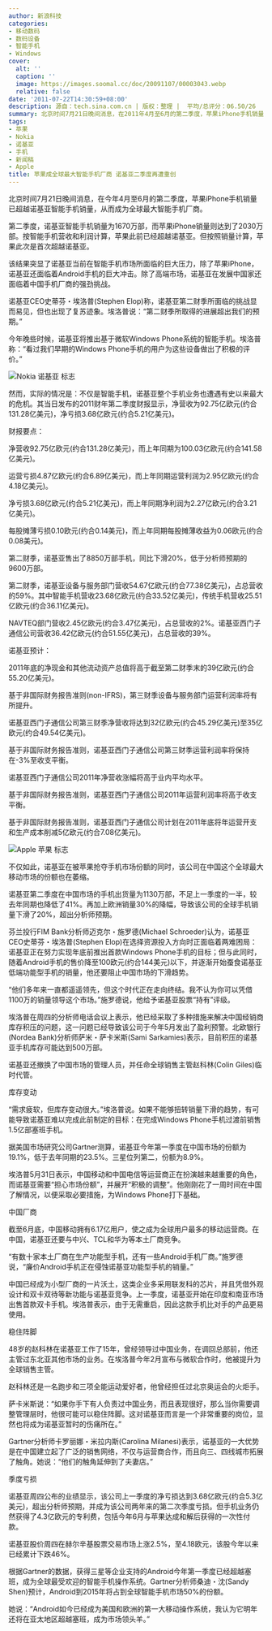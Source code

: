 ```yaml
---
author: 新浪科技
categories:
- 移动数码
- 数码设备
- 智能手机
- Windows
cover:
  alt: ''
  caption: ''
  image: https://images.soomal.cc/doc/20091107/00003043.webp
  relative: false
date: '2011-07-22T14:30:59+08:00'
description: 源自：tech.sina.com.cn | 版权：整理 |  平均/总评分：06.50/26
summary: 北京时间7月21日晚间消息，在2011年4月至6月的第二季度，苹果iPhone手机销量已超越诺基亚智能手机销量，从而成为全球最大智能手机厂商。然而，不仅是智能手机，诺基亚整个手机业务也遭遇有史以来最大的危机，其第二财季净亏损5.2亿美元。不仅如此，诺基亚在中国的地位不稳，其二季度出货不足上季一半……
tags:
- 苹果
- Nokia
- 诺基亚
- 手机
- 新闻稿
- Apple
title: 苹果成全球最大智能手机厂商 诺基亚二季度再遭重创
---
```


北京时间7月21日晚间消息，在今年4月至6月的第二季度，苹果iPhone手机销量已超越诺基亚智能手机销量，从而成为全球最大智能手机厂商。



第二季度，诺基亚智能手机销量为1670万部，而苹果iPhone销量则达到了2030万部。按智能手机营收和利润计算，苹果此前已经超越诺基亚。但按照销量计算，苹果此次是首次超越诺基亚。



该结果突显了诺基亚当前在智能手机市场所面临的巨大压力，除了苹果iPhone，诺基亚还面临着Android手机的巨大冲击。除了高端市场，诺基亚在发展中国家还面临着中国手机厂商的强劲挑战。



诺基亚CEO史蒂芬・埃洛普(Stephen Elop)称，诺基亚第二财季所面临的挑战显而易见，但也出现了复苏迹象。埃洛普说：“第二财季所取得的进展超出我们的预期。”



今年晚些时候，诺基亚将推出基于微软Windows Phone系统的智能手机。埃洛普称：“看过我们早期的Windows Phone手机的用户为这些设备做出了积极的评价。”



![Nokia 诺基亚 标志](https://images.soomal.cc/doc/20091107/00003043.webp)



然而，实际的情况是：不仅是智能手机，诺基亚整个手机业务也遭遇有史以来最大的危机。其当日发布的2011财年第二季度财报显示，净营收为92.75亿欧元(约合131.28亿美元)，净亏损3.68亿欧元(约合5.21亿美元)。



财报要点：



净营收92.75亿欧元(约合131.28亿美元)，而上年同期为100.03亿欧元(约合141.58亿美元)。



运营亏损4.87亿欧元(约合6.89亿美元)，而上年同期运营利润为2.95亿欧元(约合4.18亿美元)。



净亏损3.68亿欧元(约合5.21亿美元)，而上年同期净利润为2.27亿欧元(约合3.21亿美元)。



每股摊薄亏损0.10欧元(约合0.14美元)，而上年同期每股摊薄收益为0.06欧元(约合0.08美元)。



第二财季，诺基亚售出了8850万部手机，同比下滑20%，低于分析师预期的9600万部。



第二财季，诺基亚设备与服务部门营收54.67亿欧元(约合77.38亿美元)，占总营收的59%。其中智能手机营收23.68亿欧元(约合33.52亿美元)，传统手机营收25.51亿欧元(约合36.11亿美元)。



NAVTEQ部门营收2.45亿欧元(约合3.47亿美元)，占总营收的2%。诺基亚西门子通信公司营收36.42亿欧元(约合51.55亿美元)，占总营收的39%。



诺基亚预计：



2011年底的净现金和其他流动资产总值将高于截至第二财季末的39亿欧元(约合55.20亿美元)。



基于非国际财务报告准则(non-IFRS)，第三财季设备与服务部门运营利润率将有所提升。



诺基亚西门子通信公司第三财季净营收将达到32亿欧元(约合45.29亿美元)至35亿欧元(约合49.54亿美元)。



基于非国际财务报告准则，诺基亚西门子通信公司第三财季运营利润率将保持在-3%至收支平衡。



诺基亚西门子通信公司2011年净营收涨幅将高于业内平均水平。



基于非国际财务报告准则，诺基亚西门子通信公司2011年运营利润率将高于收支平衡。



基于非国际财务报告准则，诺基亚西门子通信公司计划在2011年底将年运营开支和生产成本削减5亿欧元(约合7.08亿美元)。



![Apple 苹果 标志](https://images.soomal.cc/doc/20100924/00007326.webp)



不仅如此，诺基亚在被苹果抢夺手机市场份额的同时，该公司在中国这个全球最大移动市场的份额也在萎缩。



诺基亚第二季度在中国市场的手机出货量为1130万部，不足上一季度的一半，较去年同期也降低了41%。再加上欧洲销量30%的降幅，导致该公司的全球手机销量下滑了20%，超出分析师预期。



芬兰投行FIM Bank分析师迈克尔・施罗德(Michael Schroeder)认为，诺基亚CEO史蒂芬・埃洛普(Stephen Elop)在选择资源投入方向时正面临着两难困局：诺基亚正在努力实现年底前推出首款Windows Phone手机的目标；但与此同时，随着Android手机的售价降至100欧元(约合144美元)以下，并逐渐开始蚕食诺基亚低端功能型手机的销量，他还要阻止中国市场的下滑趋势。



“他们多年来一直都遥遥领先，但这个时代正在走向终结。我不认为你可以凭借1100万的销量领导这个市场。”施罗德说，他给予诺基亚股票“持有”评级。



埃洛普在周四的分析师电话会议上表示，他已经采取了多种措施来解决中国经销商库存积压的问题，这一问题已经导致该公司于今年5月发出了盈利预警。北欧银行(Nordea Bank)分析师萨米・萨卡米斯(Sami Sarkamies)表示，目前积压的诺基亚手机库存可能达到500万部。



诺基亚还撤换了中国市场的管理人员，并任命全球销售主管赵科林(Colin Giles)临时代管。



库存变动



“需求疲软，但库存变动很大。”埃洛普说。如果不能够扭转销量下滑的趋势，有可能导致诺基亚难以完成此前制定的目标：在完成Windows Phone手机过渡前销售1.5亿部塞班手机。



据美国市场研究公司Gartner测算，诺基亚今年第一季度在中国市场的份额为19.1%，低于去年同期的23.5%。三星位列第二，份额为8.9%。



埃洛普5月31日表示，中国移动和中国电信等运营商正在扮演越来越重要的角色，而诺基亚需要“担心市场份额”，并展开“积极的调整”。他刚刚花了一周时间在中国了解情况，以便采取必要措施，为Windows Phone打下基础。



中国厂商



截至6月底，中国移动拥有6.17亿用户，使之成为全球用户最多的移动运营商。在中国，诺基亚还要与中兴、TCL和华为等本土厂商竞争。



“有数十家本土厂商在生产功能型手机，还有一些Android手机厂商。”施罗德说，“廉价Android手机正在侵蚀诺基亚功能型手机的销量。”



中国已经成为小型厂商的一片沃土，这类企业多采用联发科的芯片，并且凭借外观设计和双卡双待等新功能与诺基亚竞争。上一季度，诺基亚开始在印度和南亚市场出售首款双卡手机。埃洛普表示，由于无需重启，因此这款手机比对手的产品更易使用。



稳住阵脚



48岁的赵科林在诺基亚工作了15年，曾经领导过中国业务，在调回总部前，他还主管过东北亚其他市场的业务。在埃洛普今年2月宣布与微软合作时，他被提升为全球销售主管。



赵科林还是一名跑步和三项全能运动爱好者，他曾经担任过北京奥运会的火炬手。



萨卡米斯说：“如果你手下有人负责过中国业务，而且表现很好，那么当你需要调整管理层时，他很可能可以稳住阵脚。这对诺基亚而言是一个非常重要的岗位，显然也将成为诺基亚暂时的伤痛所在。”



Gartner分析师卡罗丽娜・米拉内斯(Carolina Milanesi)表示，诺基亚的一大优势是在中国建立起了广泛的销售网络，不仅与运营商合作，而且向三、四线城市拓展了触角。她说：“他们的触角延伸到了夫妻店。”



季度亏损



诺基亚周四公布的业绩显示，该公司上一季度的净亏损达到3.68亿欧元(约合5.3亿美元)，超出分析师预期，并成为该公司两年来的第二次季度亏损。但手机业务仍然获得了4.3亿欧元的专利费，包括今年6月与苹果达成和解后获得的一次性付款。



诺基亚股价周四在赫尔辛基股票交易市场上涨2.5%，至4.18欧元，该股今年以来已经累计下跌46%。



根据Gartner的数据，获得三星等企业支持的Android今年第一季度已经超越塞班，成为全球最受欢迎的智能手机操作系统。Gartner分析师桑迪・沈(Sandy Shen)预计，Android到2015年将占到全球智能手机市场50%的份额。



她说：“Android如今已经成为美国和欧洲的第一大移动操作系统，我认为它明年还将在亚太地区超越塞班，成为市场领头羊。”